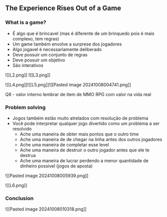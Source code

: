 ## The Experience Rises Out of a Game

### What is a game?
- É algo que é brincavel (mas é diferente de um brinquedo pois é mais complexo, tem regras)
- Um game também envolve a surprese dos jogadores
- Algo jogavel é necessariamente deliberado
- Deve possuir um conjunto de regras
- Deve possuir um objetivo
- São interativos




![[L2.png]]
![[L3.png]]

![[L4.png]]![[L5.png]]![[Pasted image 20241008004741.png]]

Q8 - valor interno lembrar de item de MMO RPG com valor na vida real

### Problem solving
- Jogos também estão muito atrelados com resolução de problema
- Você pode interpretar qualquer jogo divertido como um problema a ser resolvido
	- Ache uma maneira de obter mais pontos que o outro time
	- Ache uma maneira de de chegar na linha antes dos outros jogadores
	- Ache uma maneira de completar esse level
	- Ache uma maneira de destruir o outro jogador antes que ele te destrua
	- Ache uma maneira de lucrar perdendo a menor quantidade de dinheiro possivel (jogos de aposta)


![[Pasted image 20241008005939.png]]

![[L6.png]]

### Conclusion
![[Pasted image 20241008010318.png]]